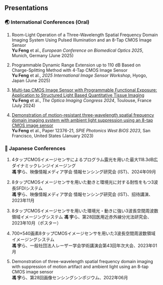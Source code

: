 ## Presentations

### 🌏 International Conferences (Oral)

1. Room-Light Operation of a Three-Wavelength Spatial Frequency Domain Imaging System Using Pulsed Illumination and an 8-Tap CMOS Image Sensor  
   **Yu Feng** et al., *European Conference on Biomedical Optics 2025*, Munich, Germany (June 2025)

2. Programmable Dynamic Range Extension up to 110 dB Based on Charge-Splitting Method with 4-Tap CMOS Image Sensor  
   **Yu Feng** et al., *2025 International Image Sensor Workshop*, Hyogo, Japan (June 2025)

3. [Multi-tap CMOS Image Sensor with Programmable Functional Exposure: Application to Structured Light Based Quantitative Tissue Imaging](https://doi.org/10.1364/ISA.2024.IF4D.2)  
   **Yu Feng** et al., *The Optica Imaging Congress 2024*, Toulouse, France (July 2024)

5. [Demonstration of motion-resistant three-wavelength spatial frequency domain imaging system with ambient light suppression using an 8-tap CMOS image sensor](https://doi.org/10.1117/12.2649418)  
   **Yu Feng** et al., Paper 12376-21, *SPIE Photonics West BiOS 2023*, San Francisco, United States (January 2023)

### 🗾 Japanese Conferences

1. 4タップCMOSイメージセンサによるプログラム露光を用いた最大118.3dB広ダイナミックレンジイメージング  
   **馮 宇**ら、映像情報メディア学会 情報センシング研究会 (IST)、2024年09月

2. 8タップCMOSイメージセンサを用いた動きと環境光に対する耐性をもつ3波長SFDIシステム  
   **馮 宇**ら、映像情報メディア学会 情報センシング研究会 (IST)、招待講演、2023年11月

3. 8タップCMOSイメージセンサを用いた環境光・動きに強い3波長空間周波数領域イメージングシステム
   **馮 宇**ら、第28回医用近赤外線分光法研究会、2023年10月（ポスター）

5. 700×540画素8タップCMOSイメージセンサを用いた3波長空間周波数領域イメージングシステム  
   **馮 宇**ら、一般社団法人レーザー学会学術講演会第43回年次大会、2023年01月

6. Demonstration of three-wavelength spatial frequency domain imaging with suppression of motion artifact and ambient light using an 8-tap CMOS image sensor  
   **馮 宇**ら、第28回画像センシングシンポジウム、2022年06月
